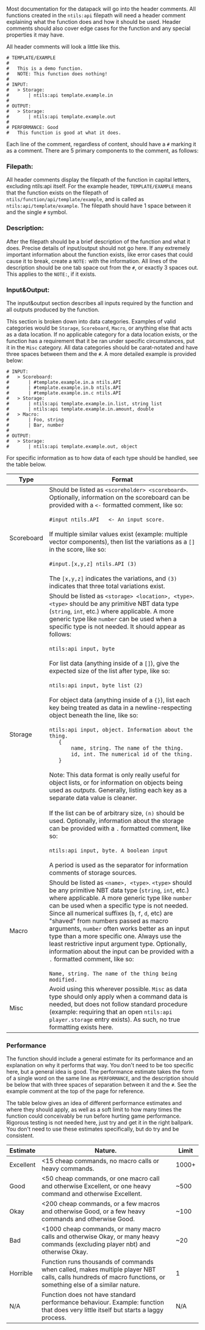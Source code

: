 Most documentation for the datapack will go into the header comments. All functions created in the `ntils:api` filepath will need a header comment explaining what the function does and how it should be used. Header comments should also cover edge cases for the function and any special properties it may have.

All header comments will look a little like this.

```
# TEMPLATE/EXAMPLE
#
#   This is a demo function.
#   NOTE: This function does nothing!
#
# INPUT:
#   > Storage:
#       | ntils:api template.example.in
#
# OUTPUT:
#   > Storage:
#       | ntils:api template.example.out
#
# PERFORMANCE: Good
#   This function is good at what it does.
```

Each line of the comment, regardless of content, should have a `#` marking it as a comment. There are 5 primary components to the comment, as follows:
### Filepath: 

All header comments display the filepath of the function in capital letters, excluding ntils:api itself. For the example header, `TEMPLATE/EXAMPLE` means that the function exists on the filepath of `ntils/function/api/template/example`, and is called as `ntils:api/template/example`. The filepath should have 1 space between it and the single `#` symbol.

### Description:

After the filepath should be a brief description of the function and what it does. Precise details of input/output should not go here. If any extremely important information about the function exists, like error cases that could cause it to break, create a `NOTE:` with the information. All lines of the description should be one tab space out from the `#`, or exactly 3 spaces out. This applies to the `NOTE:`, if it exists.

### Input&Output:

The input&output section describes all inputs required by the function and all outputs produced by the function.

This section is broken down into data categories. Examples of valid categories would be `Storage`, `Scoreboard`, `Macro`, or anything else that acts as a data location. If no applicable category for a data location exists, or the function has a requirement that it be ran under specific circumstances, put it in the `Misc` category. All data categories should be carat-notated and have three spaces between them and the `#`. A more detailed example is provided below:

```
# INPUT:
#   > Scoreboard:
#       | #template.example.in.a ntils.API
#       | #template.example.in.b ntils.API
#       | #template.example.in.c ntils.API
#   > Storage:
#       | ntils:api template.example.in.list, string list
#       | ntils:api template.example.in.amount, double
#   > Macro:
#       | Foo, string
#       | Bar, number
#
# OUTPUT:
#   > Storage:
#       | ntils:api template.example.out, object
```

For specific information as to how data of each type should be handled, see the table below.

| Type       | Format                                                                                                                                                                                                                                                                                                                                                                                                                                                                                                                                                                                                                                                                                                                                                                                                                                                                                                                                                                                                                                                                                                                                                                                                                                                                                                                                                                                                                                                                         |
| ---------- | ------------------------------------------------------------------------------------------------------------------------------------------------------------------------------------------------------------------------------------------------------------------------------------------------------------------------------------------------------------------------------------------------------------------------------------------------------------------------------------------------------------------------------------------------------------------------------------------------------------------------------------------------------------------------------------------------------------------------------------------------------------------------------------------------------------------------------------------------------------------------------------------------------------------------------------------------------------------------------------------------------------------------------------------------------------------------------------------------------------------------------------------------------------------------------------------------------------------------------------------------------------------------------------------------------------------------------------------------------------------------------------------------------------------------------------------------------------------------------ |
| Scoreboard | Should be listed as `<scoreholder> <scoreboard>`. Optionally, information on the scoreboard can be provided with a `<-` formatted comment, like so:  <br><br>`#input ntils.API   <- An input score.`<br><br>If multiple similar values exist (example: multiple vector components), then list the variations as a `[]` in the score, like so:<br><br>`#input.[x,y,z] ntils.API (3)`<br><br>The `[x,y,z]` indicates the variations, and `(3)` indicates that three total variations exist.                                                                                                                                                                                                                                                                                                                                                                                                                                                                                                                                                                                                                                                                                                                                                                                                                                                                                                                                                                                      |
| Storage    | Should be listed as `<storage> <location>, <type>`. `<type>` should be any primitive NBT data type (`string`, `int`, etc.) where applicable. A more generic type like `number` can be used when a specific type is not needed. It should appear as follows:<br><br>`ntils:api input, byte`<br><br>For list data (anything inside of a `[]`), give the expected size of the list after type, like so:<br><br>`ntils:api input, byte list (2)`<br><br>For object data (anything inside of a `{}`), list each key being treated as data in a newline-respecting object beneath the line, like so:<br><br>`ntils:api input, object. Information about the thing.           `<br>`    {                                                            `<br>`        name, string. The name of the thing.                     `<br>`        id, int. The numerical id of the thing.                   `<br>`    }                                                            `<br><br>Note: This data format is only really useful for object lists, or for information on objects being used as *outputs*. Generally, listing each key as a separate data value  is cleaner.<br><br>If the list can be of arbitrary size, `(n)` should be used. Optionally, information about the storage can be provided with a `.` formatted comment, like so:<br><br>`ntils:api input, byte. A boolean input`<br><br>A period is used as the separator for information comments of storage sources. |
| Macro      | Should be listed as `<name>, <type>`. `<type>` should be any primitive NBT data type (`string`, `int`, etc.) where applicable. A more generic type like `number` can be used when a specific type is not needed. Since all numerical suffixes (`b`, `f`, `d`, etc) are "shaved" from numbers passed as macro arguments, `number` often works better as an input type than a more specific one. Always use the least restrictive input argument type. Optionally, information about the input can be provided with a `.` formatted comment, like so:<br><br>`Name, string. The name of the thing being modified.`                                                                                                                                                                                                                                                                                                                                                                                                                                                                                                                                                                                                                                                                                                                                                                                                                                                               |
| Misc       | Avoid using this wherever possible. `Misc` as data type should only apply when a command data is needed, but does not follow standard procedure (example: requiring that an open `ntils:api player.storage` entry exists). As such, no true formatting exists here.                                                                                                                                                                                                                                                                                                                                                                                                                                                                                                                                                                                                                                                                                                                                                                                                                                                                                                                                                                                                                                                                                                                                                                                                            |

### Performance

The function should include a general estimate for its performance and an explanation on why it performs that way. You don't need to be too specific here, but a general idea is good. The performance estimate takes the form of a single word on the same line as `PERFORMANCE`, and the description should be below that with three spaces of separation between it and the `#`. See the example comment at the top of the page for reference.

The table below gives an idea of different performance estimates and where they should apply, as well as a soft limit to how many times the function could conceivably be run before hurting game performance. Rigorous testing is not needed here, just try and get it in the right ballpark. You don't need to use these estimates specifically, but do try and be consistent.

| Estimate  | Nature.                                                                                                                                                     | Limit |
| --------- | ----------------------------------------------------------------------------------------------------------------------------------------------------------- | ----- |
| Excellent | <15 cheap commands, no macro calls or heavy commands.                                                                                                       | 1000+ |
| Good      | <50 cheap commands, or one macro call and otherwise Excellent, or one heavy command and otherwise Excellent.                                                | ~500  |
| Okay      | <200 cheap commands, or a few macros and otherwise Good, or a few heavy commands and otherwise Good.                                                        | ~100  |
| Bad       | <1000 cheap commands, or many macro calls and otherwise Okay, or many heavy commands (excluding player nbt) and otherwise Okay.                             | ~20   |
| Horrible  | Function runs thousands of commands when called, makes multiple player NBT calls, calls hundreds of macro functions, or something else of a similar nature. | 1     |
| N/A       | Function does not have standard performance behaviour. Example: function that does very little itself but starts a laggy process.                           | N/A   |
